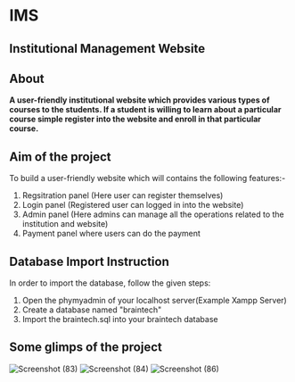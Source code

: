 # IMS
## Institutional Management Website


## About
**A user-friendly institutional website which provides various types of courses to the students. If a student is willing to learn about a particular course simple register into the website and enroll in that particular course.**

## Aim of the project
To build a user-friendly website which will contains the following features:-
1. Regsitration panel (Here user can register themselves)
2. Login panel (Registered user can logged in into the website)
3. Admin panel (Here admins can manage all the operations related to the institution and website)
4. Payment panel where users can do the payment

## Database Import Instruction
In order to import the database, follow the given steps:
1. Open the phymyadmin of your localhost server(Example Xampp Server)
2. Create a database named "braintech"
3. Import the braintech.sql into your braintech database


## Some glimps of the project
![Screenshot (83)](https://user-images.githubusercontent.com/55202776/120150732-09cf3200-c209-11eb-9d6a-c9b011370175.png)
![Screenshot (84)](https://user-images.githubusercontent.com/55202776/120150820-27040080-c209-11eb-8680-59e3446d433e.png)
![Screenshot (86)](https://user-images.githubusercontent.com/55202776/120150858-308d6880-c209-11eb-9cd4-298315d7214d.png)


